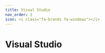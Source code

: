 ```yaml
---
title: Visual Studio
nav_order: 3
icon: <i class="fa-brands fa-windows"></i>
---
```

# Visual Studio